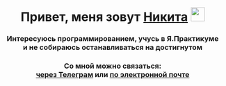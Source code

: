 <!-- ### Привет, меня зовут Никита 👋 -->
<h1 align="center">Привет, меня зовут <a href="https://github.com/sonikk666" target="_blank">Никита</a>
<img src="https://github.com/blackcater/blackcater/raw/main/images/Hi.gif" height="32"/></h1>
<h3 align="center">Интересуюсь программированием, учусь в Я.Практикуме<br>и не собираюсь останавливаться на достигнутом</h3>
<h3 align="center">Со мной можно связаться:<br>
  <a href="https://t.me/Nikita_im">через Телеграм</a> 
  или <a href="mailto:sonikk666@yandex.ru">по электронной почте</a>
</h3>

<!--
**sonikk666/sonikk666** is a ✨ _special_ ✨ repository because its `README.md` (this file) appears on your GitHub profile.

Here are some ideas to get you started:

- 🔭 I’m currently working on ...
- 🌱 I’m currently learning ...
- 👯 I’m looking to collaborate on ...
- 🤔 I’m looking for help with ...
- 💬 Ask me about ...
- 📫 How to reach me: ...
- 😄 Pronouns: ...
- ⚡ Fun fact: ...
-->
